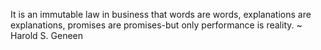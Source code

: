 It is an immutable law in business that words are words, explanations are explanations, promises are promises-but only performance is reality.
~ Harold S. Geneen 
